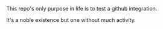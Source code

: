 This repo's only purpose in life is to test a github integration.

It's a noble existence but one without much activity.
